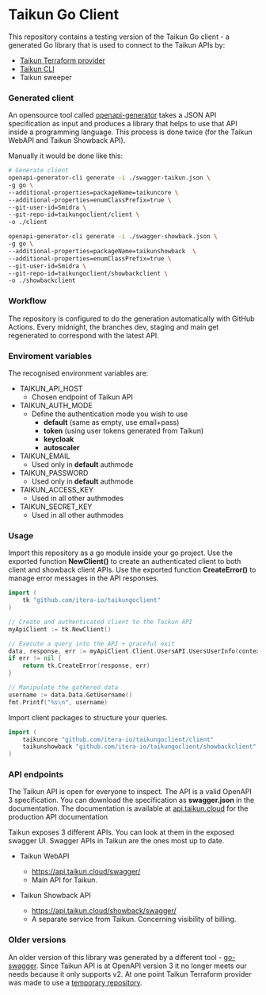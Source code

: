 # Taikun Go Client
This repository contains a testing version of the Taikun Go client - 
a generated Go library that is used to connect to the Taikun APIs by:
- [Taikun Terraform provider](https://github.com/itera-io/terraform-provider-taikun)
- [Taikun CLI](https://github.com/itera-io/taikun-cli)
- Taikun sweeper

### Generated client
An opensource tool called [openapi-generator](https://openapi-generator.tech/) takes a JSON API specification as input
and produces a library that helps to use that API inside a programming language.
This process is done twice (for the Taikun WebAPI and Taikun Showback API).

Manually it would be done like this:
```bash
# Generate client
openapi-generator-cli generate -i ./swagger-taikun.json \
-g go \
--additional-properties=packageName=taikuncore \
--additional-properties=enumClassPrefix=true \
--git-user-id=Smidra \
--git-repo-id=taikungoclient/client \
-o ./client

openapi-generator-cli generate -i ./swagger-showback.json \
-g go \
--additional-properties=packageName=taikunshowback  \
--additional-properties=enumClassPrefix=true \
--git-user-id=Smidra \
--git-repo-id=taikungoclient/showbackclient \
-o ./showbackclient
```

### Workflow
The repository is configured to do the generation automatically with GitHub Actions.
Every midnight, the branches dev, staging and main get regenerated to correspond with the latest API.

### Enviroment variables
The recognised environment variables are:
- TAIKUN_API_HOST
  - Chosen endpoint of Taikun API
- TAIKUN_AUTH_MODE 
  - Define the authentication mode you wish to use
    - **default** (same as empty, use email+pass)
    - **token** (using user tokens generated from Taikun)
    - **keycloak**
    - **autoscaler**
- TAIKUN_EMAIL
  - Used only in **default** authmode
- TAIKUN_PASSWORD
  - Used only in **default** authmode
- TAIKUN_ACCESS_KEY
  - Used in all other authmodes
- TAIKUN_SECRET_KEY
  - Used in all other authmodes

### Usage
Import this repository as a go module inside your go project. Use the exported function **NewClient()**
to create an authenticated client to both client and showback client APIs.
Use the exported function **CreateError()** to manage error messages in the API responses.  
```go
import (
	tk "github.com/itera-io/taikungoclient"
)

// Create and authenticated client to the Taikun API
myApiClient := tk.NewClient()

// Execute a query into the API + graceful exit
data, response, err := myApiClient.Client.UsersAPI.UsersUserInfo(context.TODO()).Execute()
if err != nil {
	return tk.CreateError(response, err)
}

// Manipulate the gathered data
username := data.Data.GetUsername()
fmt.Printf("%s\n", username)
```

Import client packages to structure your queries.
```go
import (
	taikuncore "github.com/itera-io/taikungoclient/client"
	taikunshowback "github.com/itera-io/taikungoclient/showbackclient"
)
```

### API endpoints
The Taikun API is open for everyone to inspect. The API is a valid OpenAPI 3 specification.
You can download the specification as **swagger.json** in the documentation.
The documentation is available at [api.taikun.cloud](api.taikun.cloud) for the production API documentation

Taikun exposes 3 different APIs.
You can look at them in the exposed swagger UI.
Swagger APIs in Taikun are the ones most up to date.

- Taikun WebAPI
    - https://api.taikun.cloud/swagger/
    - Main API for Taikun.

- Taikun Showback API
    - https://api.taikun.cloud/showback/swagger/
    - A separate service from Taikun. Concerning visibility of billing.

### Older versions
An older version of this library was generated by a different tool - [go-swagger](https://github.com/go-swagger/go-swagger).
Since Taikun API is at OpenAPI version 3 it no longer meets our needs because it only supports v2.
At one point Taikun Terraform provider was made to use a [temporary repository](https://github.com/chnyda/taikungoclient/tree/master).
